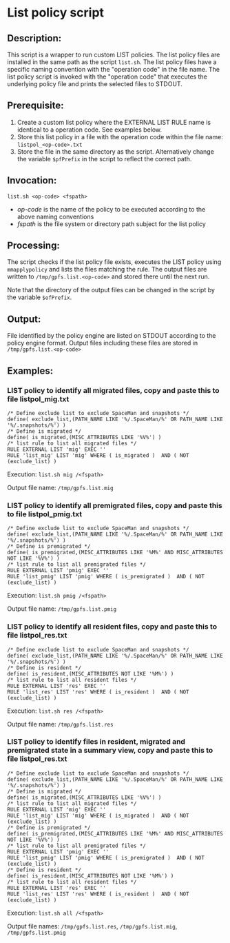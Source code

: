 # List policy script

## Description:
This script is a wrapper to run custom LIST policies. The list policy files are installed in the same path as the script `list.sh`. The list policy files have a specific naming convention with the "operation code" in the file name. The list policy script is invoked with the "operation code" that executes the underlying policy file and prints the selected files to STDOUT.

## Prerequisite:
1. Create a custom list policy where the EXTERNAL LIST RULE name is identical to a operation code. See examples below.
2. Store this list policy in a file with the operation code within the file name: `listpol_<op-code>.txt`
3. Store the file in the same directory as the script. Alternatively change the variable `$pfPrefix` in the script to reflect the correct path.

## Invocation:
```
list.sh <op-code> <fspath>
```

- *op-code* is the name of the policy to be executed according to the above naming conventions
- *fspath* is the file system or directory path subject for the list policy

## Processing:
The script checks if the list policy file exists, executes the LIST policy using `mmapplypolicy` and lists the files matching the rule. The output files are written to `/tmp/gpfs.list.<op-code>` and stored there until the next run.

Note that the directory of the output files can be changed in the script by the variable `$ofPrefix`.

## Output:
File identified by the policy engine are listed on STDOUT according to the policy engine format.
Output files including these files are stored in `/tmp/gpfs.list.<op-code>`

## Examples:

### LIST policy to identify all migrated files, copy and paste this to file listpol_mig.txt

```
/* Define exclude list to exclude SpaceMan and snapshots */
define( exclude_list,(PATH_NAME LIKE '%/.SpaceMan/%' OR PATH_NAME LIKE '%/.snapshots/%') )
/* Define is migrated */
define( is_migrated,(MISC_ATTRIBUTES LIKE '%V%') )
/* list rule to list all migrated files */
RULE EXTERNAL LIST 'mig' EXEC ''
RULE 'list_mig' LIST 'mig' WHERE ( is_migrated )  AND ( NOT (exclude_list) )
```

Execution: `list.sh mig /<fspath>`

Output file name: `/tmp/gpfs.list.mig`

### LIST policy to identify all premigrated files, copy and paste this to file listpol_pmig.txt

```
/* Define exclude list to exclude SpaceMan and snapshots */
define( exclude_list,(PATH_NAME LIKE '%/.SpaceMan/%' OR PATH_NAME LIKE '%/.snapshots/%') )
/* Define is premigrated */
define( is_premigrated,(MISC_ATTRIBUTES LIKE '%M%' AND MISC_ATTRIBUTES NOT LIKE '%V%') )
/* list rule to list all premigrated files */
RULE EXTERNAL LIST 'pmig' EXEC ''
RULE 'list_pmig' LIST 'pmig' WHERE ( is_premigrated )  AND ( NOT (exclude_list) )
```

Execution: `list.sh pmig /<fspath>`

Output file name: `/tmp/gpfs.list.pmig`

### LIST policy to identify all resident files, copy and paste this to file listpol_res.txt

```
/* Define exclude list to exclude SpaceMan and snapshots */
define( exclude_list,(PATH_NAME LIKE '%/.SpaceMan/%' OR PATH_NAME LIKE '%/.snapshots/%') )
/* Define is resident */
define( is_resident,(MISC_ATTRIBUTES NOT LIKE '%M%') )
/* list rule to list all resident files */
RULE EXTERNAL LIST 'res' EXEC ''
RULE 'list_res' LIST 'res' WHERE ( is_resident )  AND ( NOT (exclude_list) )
```

Execution: `list.sh res /<fspath>`

Output file name: `/tmp/gpfs.list.res`

### LIST policy to identify files in resident, migrated and premigrated state in a summary view, copy and paste this to file listpol_res.txt

```
/* Define exclude list to exclude SpaceMan and snapshots */
define( exclude_list,(PATH_NAME LIKE '%/.SpaceMan/%' OR PATH_NAME LIKE '%/.snapshots/%') )
/* Define is migrated */
define( is_migrated,(MISC_ATTRIBUTES LIKE '%V%') )
/* list rule to list all migrated files */
RULE EXTERNAL LIST 'mig' EXEC ''
RULE 'list_mig' LIST 'mig' WHERE ( is_migrated )  AND ( NOT (exclude_list) )
/* Define is premigrated */
define( is_premigrated,(MISC_ATTRIBUTES LIKE '%M%' AND MISC_ATTRIBUTES NOT LIKE '%V%') )
/* list rule to list all premigrated files */
RULE EXTERNAL LIST 'pmig' EXEC ''
RULE 'list_pmig' LIST 'pmig' WHERE ( is_premigrated )  AND ( NOT (exclude_list) )
/* Define is resident */
define( is_resident,(MISC_ATTRIBUTES NOT LIKE '%M%') )
/* list rule to list all resident files */
RULE EXTERNAL LIST 'res' EXEC ''
RULE 'list_res' LIST 'res' WHERE ( is_resident )  AND ( NOT (exclude_list) )
```

Execution: `list.sh all /<fspath>`

Output file names: `/tmp/gpfs.list.res`, `/tmp/gpfs.list.mig`, `/tmp/gpfs.list.pmig`
